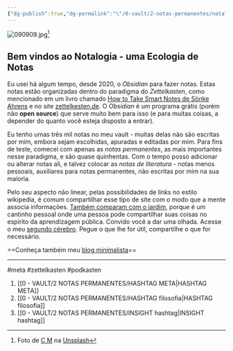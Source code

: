 ```yaml
---
{"dg-publish":true,"dg-permalink":"\"/0-vault/2-notas-permanentes/notalogia/\"","permalink":"/\"/0-vault/2-notas-permanentes/notalogia/\"/","tags":["meta","zettelkasten","podkasten","gardenEntry"],"dgHomeLink":true,"dgShowLocalGraph":true,"dgShowFileTree":true,"dgEnableSearch":true}
---
```


![090909.jpg](https://mataroa.blog/images/9a181eea.jpeg)[^1]

## Bem vindos ao Notalogia - uma Ecologia de Notas

Eu usei há algum tempo, desde 2020, o *Obsidian* para fazer notas. Estas notas estão organizadas dentro do paradigma do *Zettelkasten*, como mencionado em um livro chamado [How to Take Smart Notes de Sönke Ahrens](https://www.amazon.com.br/How-Take-Smart-Notes-Technique/dp/3982438802) e no site [zettelkesten.de](https://zettelkasten.de/). O *Obsidian* é um programa grátis (porém não **open source**) que serve muito bem para isso (e para muitas coisas, a depender do quanto você esteja disposto a entrar).

Eu tenho umas três mil notas no meu vault -  muitas delas não são escritas por mim, embora sejam escolhidas, apuradas e editadas por mim. Para fins de teste, comecei com apenas as *notas permanentes*, as mais importantes nesse paradigma, e são quase quinhentas. Com o tempo posso adicionar ou alterar notas ali, e talvez colocar as *notas de literatura* - notas menos pessoais, auxiliares para notas permanentes, não escritas por mim na sua maioria.

Pelo seu aspecto não linear, pelas possibilidades de links no estilo wikipedia, é comum compartilhar esse tipo de site com o modo que a mente associa informações. [Também comparam com o jardim](https://notes.andymatuschak.org/About_these_notes), porque é um cantinho pessoal onde uma pessoa pode compartilhar suas coisas no espírito da aprendizagem pública. Convido você a dar uma olhada. Acesse o meu [segundo cérebro](https://www.youtube.com/watch?v=M49dw8KZGmA). Pegue o que lhe for útil, compartilhe o que for necessário. 

==Conheça também meu [blog minimalista](https://blog.walker.eco.br/)==

---

#meta #zettelkasten #podkasten

1. [[0 - VAULT/2 NOTAS PERMANENTES/HASHTAG META\|HASHTAG META]]
2. [[0 - VAULT/2 NOTAS PERMANENTES/HASHTAG filosofia\|HASHTAG filosofia]]
3. [[0 - VAULT/2 NOTAS PERMANENTES/INSIGHT hashtag\|INSIGHT hashtag]]



[^1]: Foto de <a href="https://unsplash.com/pt-br/@ubahnverleih?utm_content=creditCopyText&utm_medium=referral&utm_source=unsplash">C M</a> na <a href="https://unsplash.com/pt-br/fotografias/livros-nas-prateleiras-no-quarto-X_j3b4rqnlk?utm_content=creditCopyText&utm_medium=referral&utm_source=unsplash">Unsplash</a>